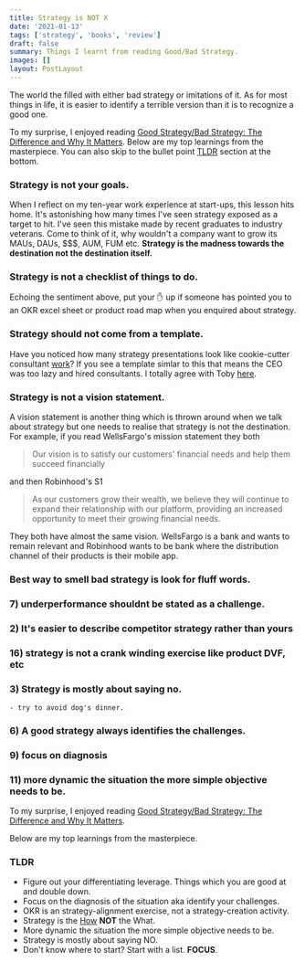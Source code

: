 ```yaml
---
title: Strategy is NOT X
date: '2021-01-13'
tags: ['strategy', 'books', 'review']
draft: false
summary: Things I learnt from reading Good/Bad Strategy.
images: []
layout: PostLayout
---
```


The world the filled with either bad strategy or imitations of it. As for most things in life, it is easier to identify a terrible version than it is to recognize a good one.

To my surprise, I enjoyed reading [Good Strategy/Bad Strategy: The Difference and Why It Matters](https://www.amazon.com.au/Good-Strategy-Bad-Difference-Matters/dp/0307886239). Below are my top learnings from the masterpiece. You can also skip to the bullet point [TLDR](#TLDR) section at the bottom.

### Strategy is not your goals.

When I reflect on my ten-year work experience at start-ups, this lesson hits home. It's astonishing how many times I've seen strategy exposed as a target to hit. I've seen this mistake made by recent graduates to industry veterans. Come to think of it, why wouldn't a company want to grow its MAUs, DAUs, $$$, AUM, FUM etc. **Strategy is the madness towards the destination not the destination itself.**

### Strategy is not a checklist of things to do.

Echoing the sentiment above, put your ✋ up if someone has pointed you to an OKR excel sheet or product road map when you enquired about strategy.

### Strategy should not come from a template.

Have you noticed how many strategy presentations look like cookie-cutter consultant [work](https://www.canva.com/templates/EADaood59tE-orange-corporate-strategy-map-chart/)? If you see a template simlar to this that means the CEO was too lazy and hired consultants. I totally agree with Toby [here](https://twitter.com/tobi/status/1266801564855021568).

### Strategy is not a vision statement.

A vision statement is another thing which is thrown around when we talk about strategy but one needs to realise that strategy is not the destination. For example, if you read WellsFargo's mission statement they both

> Our vision is to satisfy our customers' financial needs and help them succeed financially

and then Robinhood's S1

> As our customers grow their wealth, we believe they will continue to expand their relationship with our platform, providing an increased opportunity to meet their growing financial needs.

They both have almost the same vision. WellsFargo is a bank and wants to remain relevant and Robinhood wants to be bank where the distribution channel of their products is their mobile app.

### Best way to smell bad strategy is look for fluff words.

### 7) underperformance shouldnt be stated as a challenge.

### 2) It's easier to describe competitor strategy rather than yours

### 16) strategy is not a crank winding exercise like product DVF, etc

### 3) Strategy is mostly about saying no.

    - try to avoid dog's dinner.

### 6) A good strategy always identifies the challenges.

### 9) focus on diagnosis

### 11) more dynamic the situation the more simple objective needs to be.

To my surprise, I enjoyed reading [Good Strategy/Bad Strategy: The Difference and Why It Matters](https://www.amazon.com.au/Good-Strategy-Bad-Difference-Matters/dp/0307886239).

Below are my top learnings from the masterpiece.

### TLDR

- Figure out your differentiating leverage. Things which you are good at and double down.
- Focus on the diagnosis of the situation aka identify your challenges.
- OKR is an strategy-alignment exercise, not a strategy-creation activity.
- Strategy is the [How](https://twitter.com/shreyas/status/1460848932116844550?s=20) **NOT** the What.
- More dynamic the situation the more simple objective needs to be.
- Strategy is mostly about saying NO.
- Don't know where to start? Start with a list. **FOCUS**.
